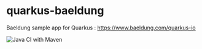 # quarkus-baeldung
Baeldung sample app for Quarkus : https://www.baeldung.com/quarkus-io

![Java CI with Maven](https://github.com/didier-durand/quarkus-baeldung/workflows/Java%20CI%20with%20Maven/badge.svg)
